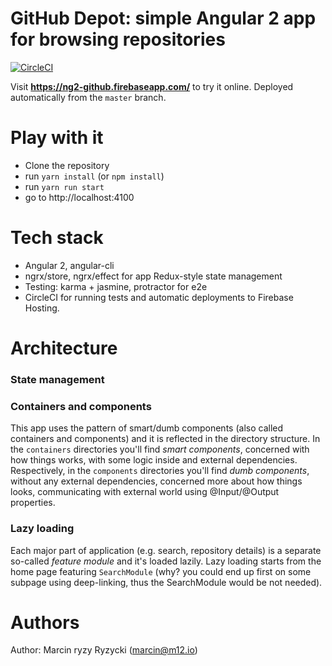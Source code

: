 # GitHub Depot: simple Angular 2 app for browsing repositories
[![CircleCI](https://circleci.com/gh/ryzy/play-ng2-github.svg?style=svg)](https://circleci.com/gh/ryzy/play-ng2-github)

Visit **https://ng2-github.firebaseapp.com/** to try it online.
Deployed automatically from the `master` branch.

# Play with it

* Clone the repository
* run `yarn install` (or `npm install`)
* run `yarn run start`
* go to http://localhost:4100


# Tech stack

* Angular 2, angular-cli
* ngrx/store, ngrx/effect for app Redux-style state management
* Testing: karma + jasmine, protractor for e2e
* CircleCI for running tests and automatic deployments to Firebase Hosting.


# Architecture

### State management


### Containers and components
This app uses the pattern of smart/dumb components (also called containers
and components) and it is reflected in the directory structure.
In the `containers` directories you'll find *smart components*,
concerned with how things works, with some logic inside and external
dependencies. Respectively, in the `components` directories you'll find
*dumb components*, without any external dependencies, concerned more
about how things looks, communicating with external world
using @Input/@Output properties.

### Lazy loading
Each major part of application (e.g. search, repository details)
is a separate so-called _feature module_ and it's loaded lazily.
Lazy loading starts from the home page featuring `SearchModule`
(why? you could end up first on some subpage using deep-linking, thus
the SearchModule would be not needed).


# Authors

Author: Marcin ryzy Ryzycki (<marcin@m12.io>)
